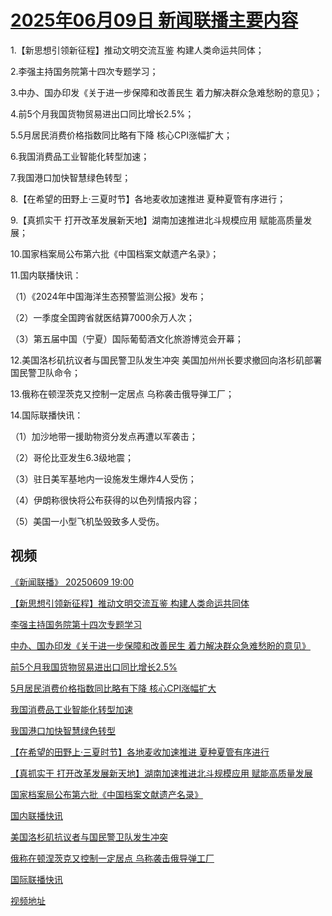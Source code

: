 # [2025年06月09日 新闻联播主要内容](https://tv.cctv.com/lm/xwlb/day/20250609.shtml)

1.【新思想引领新征程】推动文明交流互鉴 构建人类命运共同体；

2.李强主持国务院第十四次专题学习；

3.中办、国办印发《关于进一步保障和改善民生 着力解决群众急难愁盼的意见》；

4.前5个月我国货物贸易进出口同比增长2.5%；

5.5月居民消费价格指数同比略有下降 核心CPI涨幅扩大；

6.我国消费品工业智能化转型加速；

7.我国港口加快智慧绿色转型；

8.【在希望的田野上·三夏时节】各地麦收加速推进 夏种夏管有序进行；

9.【真抓实干 打开改革发展新天地】湖南加速推进北斗规模应用 赋能高质量发展；

10.国家档案局公布第六批《中国档案文献遗产名录》；

11.国内联播快讯：

（1）《2024年中国海洋生态预警监测公报》发布；

（2）一季度全国跨省就医结算7000余万人次；

（3）第五届中国（宁夏）国际葡萄酒文化旅游博览会开幕；

12.美国洛杉矶抗议者与国民警卫队发生冲突 美国加州州长要求撤回向洛杉矶部署国民警卫队命令；

13.俄称在顿涅茨克又控制一定居点 乌称袭击俄导弹工厂；

14.国际联播快讯：

（1）加沙地带一援助物资分发点再遭以军袭击；

（2）哥伦比亚发生6.3级地震；

（3）驻日美军基地内一设施发生爆炸4人受伤；

（4）伊朗称很快将公布获得的以色列情报内容；

（5）美国一小型飞机坠毁致多人受伤。

## 视频

[《新闻联播》 20250609 19:00](https://tv.cctv.com/2025/06/09/VIDEoprbHd4IIT6LTRLAw3pm250609.shtml)

[【新思想引领新征程】推动文明交流互鉴 构建人类命运共同体](https://tv.cctv.com/2025/06/09/VIDEdkZ6uRTEdqaOUYMiq9QX250609.shtml)

[李强主持国务院第十四次专题学习](https://tv.cctv.com/2025/06/09/VIDERFy6gLyrgrbwB477RW6j250609.shtml)

[中办、国办印发《关于进一步保障和改善民生 着力解决群众急难愁盼的意见》](https://tv.cctv.com/2025/06/09/VIDEx3FvZ5ktHK9YdGMhA3E6250609.shtml)

[前5个月我国货物贸易进出口同比增长2.5%](https://tv.cctv.com/2025/06/09/VIDECwwxvgSlcCpjQ7GOXsrE250609.shtml)

[5月居民消费价格指数同比略有下降 核心CPI涨幅扩大](https://tv.cctv.com/2025/06/09/VIDEOu2kWothDRExY3vmenSU250609.shtml)

[我国消费品工业智能化转型加速](https://tv.cctv.com/2025/06/09/VIDEGfJ97186knQ8pctFIjhb250609.shtml)

[我国港口加快智慧绿色转型](https://tv.cctv.com/2025/06/09/VIDEHV4MAQdbeBL4IovSAvuX250609.shtml)

[【在希望的田野上·三夏时节】各地麦收加速推进 夏种夏管有序进行](https://tv.cctv.com/2025/06/09/VIDEm7gM1wfICCQ0214NSg1U250609.shtml)

[【真抓实干 打开改革发展新天地】湖南加速推进北斗规模应用 赋能高质量发展](https://tv.cctv.com/2025/06/09/VIDE6q5zAM179KC7mFgwM3YW250609.shtml)

[国家档案局公布第六批《中国档案文献遗产名录》](https://tv.cctv.com/2025/06/09/VIDEuKlcmvEq6YK5Bs7yKD1E250609.shtml)

[国内联播快讯](https://tv.cctv.com/2025/06/09/VIDEkwdPrs6VD5rlrcVUae5p250609.shtml)

[美国洛杉矶抗议者与国民警卫队发生冲突](https://tv.cctv.com/2025/06/09/VIDE3JGfNHew7FCh1SLmWMBL250609.shtml)

[俄称在顿涅茨克又控制一定居点 乌称袭击俄导弹工厂](https://tv.cctv.com/2025/06/09/VIDExP9CbWK4PREHAa4nS4D0250609.shtml)

[国际联播快讯](https://tv.cctv.com/2025/06/09/VIDEWJXsUT5RD8vxQ1UeIOkw250609.shtml)

[视频地址](https://tv.cctv.com/lm/xwlb/day/20250609.shtml) 


